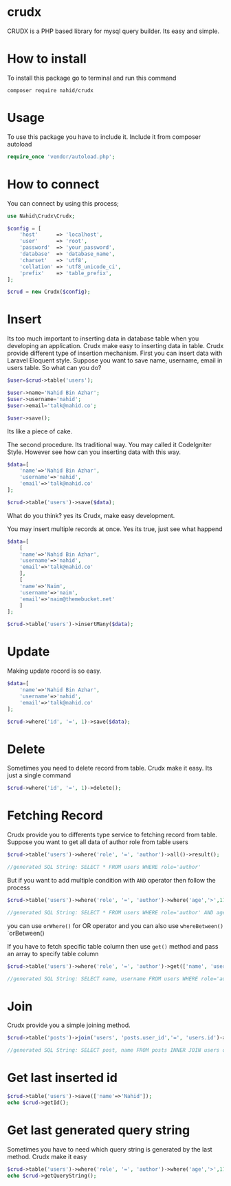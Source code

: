 # crudx

CRUDX is a PHP based library for mysql query builder. Its easy and simple. 


# How to install

To install this package go to terminal and run this command

```shell
composer require nahid/crudx
```

# Usage

To use this package you have to include it. Include it from composer autoload

```php
require_once 'vendor/autoload.php';
```

# How to connect 

You can connect by using this process;

```php
use Nahid\Crudx\Crudx;

$config = [
    'host' 		=> 'localhost',
    'user' 		=> 'root',
    'password' 	=> 'your_password',
    'database' 	=> 'database_name',
    'charset' 	=> 'utf8',
    'collation'	=> 'utf8_unicode_ci',
    'prefix' 	=> 'table_prefix',
];

$crud = new Crudx($config);
```


# Insert 

Its too much important to inserting data in database table when you developing an application. Crudx make easy to inserting data in table. Crudx provide different type of insertion mechanism. First you can insert data with Laravel Eloquent style. Suppose you want to save name, username, email in users table. So what can you do?

```php
$user=$crud->table('users');

$user->name='Nahid Bin Azhar';
$user->username='nahid';
$user->email='talk@nahid.co';

$user->save();
``` 

Its like a piece of cake.

The second procedure. Its traditional way. You may called it CodeIgniter Style. However see how can you inserting data with this way.

```php
$data=[
	'name'=>'Nahid Bin Azhar',
	'username'=>'nahid',
	'email'=>'talk@nahid.co'
];

$crud->table('users')->save($data);
```

What do you think? yes its Crudx, make easy development.

You may insert multiple records at once. Yes its true, just see what happend

```php
$data=[
	[
	'name'=>'Nahid Bin Azhar',
	'username'=>'nahid',
	'email'=>'talk@nahid.co'
	],
	[
	'name'=>'Naim',
	'username'=>'naim',
	'email'=>'naim@themebucket.net'
	]
];

$crud->table('users')->insertMany($data);
```

# Update

Making update rocord is so easy. 

```php
$data=[
	'name'=>'Nahid Bin Azhar',
	'username'=>'nahid',
	'email'=>'talk@nahid.co'
];

$crud->where('id', '=', 1)->save($data);
``` 

# Delete

Sometimes you need to delete record from table. Crudx make it easy. Its just a single command

```php
$crud->where('id', '=', 1)->delete();
```

# Fetching Record

Crudx provide you to differents type service to fetching record from table. Suppose you want to get all data of author role from table users

```php
$crud->table('users')->where('role', '=', 'author')->all()->result();

//generated SQL String: SELECT * FROM users WHERE role='author'
```

But if you want to add multiple condition with  `AND` operator then follow the process


```php
$crud->table('users')->where('role', '=', 'author')->where('age','>',17)->all()->result();

//generated SQL String: SELECT * FROM users WHERE role='author' AND age>17
```

you can use `orWhere()` for OR operator and you can also use `whereBetween()` `orBetween()

If you have to fetch specific table column then use `get()` method and pass an array to specify table column


```php
$crud->table('users')->where('role', '=', 'author')->get(['name', 'username'])->result();

//generated SQL String: SELECT name, username FROM users WHERE role='author'
```

# Join

Crudx provide you a simple joining method.

```php
$crud->table('posts')->join('users', 'posts.user_id','=', 'users.id')->get(['post', 'name'])->result();

//generated SQL String: SELECT post, name FROM posts INNER JOIN users on posts.user_id=users.id
```

# Get last inserted id

```php
$crud->table('users')->save(['name'=>'Nahid']);
echo $crud->getId();
```

# Get last generated query string

Sometimes you have to need which query string is generated by the last method. Crudx make it easy

```php
$crud->table('users')->where('role', '=', 'author')->where('age','>',17)->all()->result();
echo $crud->getQueryString();
```